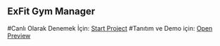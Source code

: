 ## ExFit Gym Manager
#Canlı Olarak Denemek İçin: [Start Project](https://exfit.burakkansu.com)
#Tanıtım ve Demo için: [Open Preview](https://burakkansu.com/Portfolio/ExFitCore)
